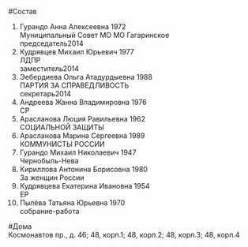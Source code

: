 #Состав  
1. Гурандо Анна Алексеевна 1972  
    Муниципальный Совет МО МО Гагаринское  
    председатель2014  
2. Кудрявцев Михаил Юрьевич 1977  
    ЛДПР  
    заместитель2014  
3. Эебердиева Ольга Атадурдыевна 1988  
    ПАРТИЯ ЗА СПРАВЕДЛИВОСТЬ  
    секретарь2014  
4. Андреева Жанна Владимировна 1976  
    СР  
5. Арасланова Люция Равильевна 1962  
    СОЦИАЛЬНОЙ ЗАЩИТЫ  
6. Арасланова Марина Сергеевна 1989  
    КОММУНИСТЫ РОССИИ  
7. Гурандо Михаил Николаевич 1947  
    Чернобыль-Нева  
8. Кириллова Антонина Борисовна 1980  
    За женщин России  
9. Кудрявцева Екатерина Ивановна 1954  
    ЕР  
10. Пылёва Татьяна Юрьевна 1970  
    собрание-работа  
  
#Дома  
Космонавтов пр., д. 46; 48, корп.1; 48, корп.2; 48, корп.З; 48, корп.4  
  
